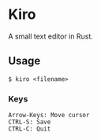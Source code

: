 # Kiro

A small text editor in Rust.

## Usage

`$ kiro <filename>`

### Keys

```
Arrow-Keys: Move cursor
CTRL-S: Save
CTRL-C: Quit
```